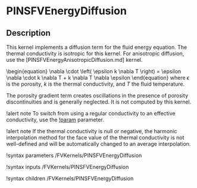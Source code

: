 # PINSFVEnergyDiffusion

## Description

This kernel implements a diffusion term for the fluid energy equation. The thermal conductivity
is isotropic for this kernel. For anisotropic diffusion, use the [PINSFVEnergyAnisotropicDiffusion.md] kernel.


\begin{equation}
\nabla \cdot \left( \epsilon k \nabla T \right) = \epsilon \nabla \cdot k \nabla T + k \nabla T \nabla \epsilon
\end{equation}
where $\epsilon$ is the porosity, $k$ is the thermal conductivity, and $T$ the fluid temperature.

The porosity gradient term creates oscillations in the presence of porosity discontinuities and is
generally neglected. It is not computed by this kernel.

!alert note
To switch from using a regular conductivity to an effective conductivity, use the
[!param](/FVKernels/PINSFVEnergyDiffusion/effective_conductivity) parameter.

!alert note
If the thermal conductivity is null or negative, the harmonic interpolation method for the face value of the thermal
conductivity is not well-defined and will be automatically changed to an average interpolation.

!syntax parameters /FVKernels/PINSFVEnergyDiffusion

!syntax inputs /FVKernels/PINSFVEnergyDiffusion

!syntax children /FVKernels/PINSFVEnergyDiffusion

